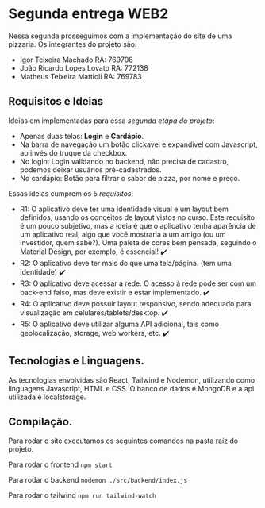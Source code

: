 # Segunda entrega WEB2

Nessa segunda prosseguimos com a implementação do site de uma pizzaria. Os integrantes do projeto são:  
- Igor Teixeira Machado RA: 769708  
- João Ricardo Lopes Lovato RA: 772138  
- Matheus Teixeira Mattioli RA: 769783  

## Requisitos e Ideias

Ideias em implementadas para essa *segunda etapa do projeto*:   
- Apenas duas telas: **Login** e **Cardápio**.  
- Na barra de navegação um botão clickavel e expandivel com Javascript, ao invés do truque da checkbox.  
- No login: Login validando no backend, não precisa de cadastro, podemos deixar usuários pré-cadastrados.  
- No cardápio: Botão para filtrar o sabor de pizza, por nome e preço.

Essas ideias cumprem os 5 *requisitos*:
- R1: O aplicativo deve ter uma identidade visual e um layout bem definidos, 
usando os conceitos de layout vistos no curso. Este requisito é um pouco subjetivo, 
mas a ideia é que o aplicativo tenha aparência de um aplicativo real, algo que você mostraria a um amigo (ou um investidor, quem sabe?). 
Uma paleta de cores bem pensada, seguindo o Material Design, por exemplo, é essencial!  ✔️
- R2: O aplicativo deve ter mais do que uma tela/página. (tem uma identidade)  ✔️
- R3: O aplicativo deve acessar a rede. O acesso à rede pode ser com um back-end falso, mas deve existir e estar implementado. ✔️
- R4: O aplicativo deve possuir layout responsivo, sendo adequado para visualização em celulares/tablets/desktop. ✔️
- R5: O aplicativo deve utilizar alguma API adicional, tais como geolocalização, storage, web workers, etc. ✔️

## Tecnologias e Linguagens.

As tecnologias envolvidas são React, Tailwind e Nodemon, utilizando como linguagens Javascript, HTML e CSS. O banco de dados é MongoDB e a api utilizada é localstorage. 

## Compilação.

Para rodar o site executamos os seguintes comandos na pasta raíz do projeto.  

Para rodar o frontend
``` npm start ```  

Para rodar o backend
``` nodemon ./src/backend/index.js ```  

Para rodar o tailwind
``` npm run tailwind-watch ```  
